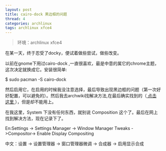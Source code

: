 ```yaml
---
layout: post
title: cairo-dock 黑边框的问题 
thread: 4
categories: archlinux
tags: archlinux xfce4 
---
```


> 环境：archlinux xfce4    

在某一天，终于忍受了docky，便试着做些尝试，做些改变。  

以前在gnome下用过cairo-dock ,一直很喜欢，最是中意的属它的chrome主题，这次决定就换成它。安装很简单:

$ sudo pacman -S cairo-dock 

然后启用它，在启用的时候我没注意选择，最后导致出现黑边框的问题（第一次好好配置，可以避免的）。然后我去archwiki找解决方法,在最后确实找到的（<a href="https://wiki.archlinux.org/index.php/Cairo-Dock" targen="_blank"> 点击这里 </a> ），但是却不能用上。 

 在我这里，System 下没有任何东西，就别说 Composition 这个了。最后在网上找到解决方法，现在记录下了。 
 
 En:Settings -> Settings Manager -> Window Manager Tweaks ->Compositor-> Enable Display Compositing
 
 中文：设置 -> 设置管理器 -> 窗口管理器微调 -> 合成器 -> 启用显示合成 
 

